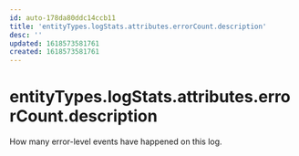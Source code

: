 ```yaml
---
id: auto-178da80ddc14ccb11
title: 'entityTypes.logStats.attributes.errorCount.description'
desc: ''
updated: 1618573581761
created: 1618573581761
---
```

# entityTypes.logStats.attributes.errorCount.description

How many error-level events have happened on this log.